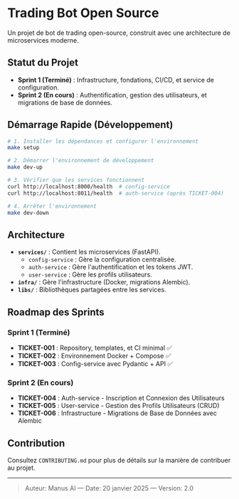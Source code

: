 # Trading Bot Open Source

Un projet de bot de trading open-source, construit avec une architecture de microservices moderne.

## Statut du Projet

- **Sprint 1 (Terminé)** : Infrastructure, fondations, CI/CD, et service de configuration.
- **Sprint 2 (En cours)** : Authentification, gestion des utilisateurs, et migrations de base de données.

## Démarrage Rapide (Développement)

```bash
# 1. Installer les dépendances et configurer l'environnement
make setup

# 2. Démarrer l'environnement de développement
make dev-up

# 3. Vérifier que les services fonctionnent
curl http://localhost:8000/health  # config-service
curl http://localhost:8011/health  # auth-service (après TICKET-004)

# 4. Arrêter l'environnement
make dev-down
```

## Architecture

- **`services/`** : Contient les microservices (FastAPI).
  - `config-service` : Gère la configuration centralisée.
  - `auth-service` : Gère l'authentification et les tokens JWT.
  - `user-service` : Gère les profils utilisateurs.
- **`infra/`** : Gère l'infrastructure (Docker, migrations Alembic).
- **`libs/`** : Bibliothèques partagées entre les services.

## Roadmap des Sprints

### Sprint 1 (Terminé)

- **TICKET-001** : Repository, templates, et CI minimal ✅
- **TICKET-002** : Environnement Docker + Compose ✅
- **TICKET-003** : Config-service avec Pydantic + API ✅

### Sprint 2 (En cours)

- **TICKET-004** : Auth-service - Inscription et Connexion des Utilisateurs
- **TICKET-005** : User-service - Gestion des Profils Utilisateurs (CRUD)
- **TICKET-006** : Infrastructure - Migrations de Base de Données avec Alembic

## Contribution

Consultez `CONTRIBUTING.md` pour plus de détails sur la manière de contribuer au projet.

---

> Auteur: Manus AI — Date: 20 janvier 2025 — Version: 2.0
